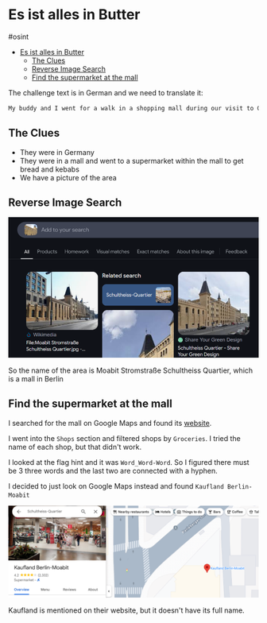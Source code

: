 # Es ist alles in Butter

#osint

- [Es ist alles in Butter](#es-ist-alles-in-butter)
  - [The Clues](#the-clues)
  - [Reverse Image Search](#reverse-image-search)
  - [Find the supermarket at the mall](#find-the-supermarket-at-the-mall)


The challenge text is in German and we need to translate it:

```md
My buddy and I went for a walk in a shopping mall during our visit to Germany. When we were there, we got very hungry and decided to go to a supermarket to buy fresh bread and kebabs. When we got to the store, we were pleasantly surprised to find that there was a bread slicer there! That was very practical. We wanted to go back, but we had forgotten where the shop was! Stupid Americans, aren't they? Anyway, we were lucky because my buddy happened to take a photo in the area because he liked the architecture. Can you help us find the supermarket so we can buy some fresh bread before we fly back?
```

## The Clues

- They were in Germany
- They were in a mall and went to a supermarket within the mall to get bread and kebabs
- We have a picture of the area

## Reverse Image Search

![alt text](screenshots/image.png)

So the name of the area is Moabit Stromstraße Schultheiss Quartier, which is a mall in Berlin

## Find the supermarket at the mall

I searched for the mall on Google Maps and found its [website](https://www.schultheissquartier.de/).

I went into the `Shops` section and filtered shops by `Groceries`. I tried the name of each shop, but that didn't work. 

I looked at the flag hint and it was `Word_Word-Word`. So I figured there must be 3 three words and the last two are connected with a hyphen. 

I decided to just look on Google Maps instead and found `Kaufland Berlin-Moabit`

![alt text](screenshots/image-1.png)

Kaufland is mentioned on their website, but it doesn't have its full name.